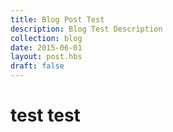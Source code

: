 ```yaml
---
title: Blog Post Test
description: Blog Test Description
collection: blog
date: 2015-06-01
layout: post.hbs
draft: false
---
```


# test test
